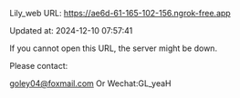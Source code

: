 Lily_web URL: https://ae6d-61-165-102-156.ngrok-free.app

Updated at: 2024-12-10 07:57:41

If you cannot open this URL, the server might be down.

Please contact: 

goley04@foxmail.com Or Wechat:GL_yeaH